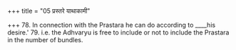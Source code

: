 +++
title = "05 प्रस्तरे याथाकामी"

+++
78. In connection with the Prastara he can do according to ____his desire.'
79. i.e. the Adhvaryu is free to include or not to include the Prastara in
the number of bundles.  
